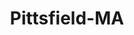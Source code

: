 ---
title: Pittsfield-MA
slug: pittsfield-ma
f_state:
- cms/state/massachusetts.md
f_locations:
- cms/payday-loan/grahams-check-cashing-inc-19129.md
updated-on: '2024-05-30T13:41:28.615Z'
created-on: '2024-05-30T13:41:28.615Z'
published-on: '2024-05-30T13:54:32.469Z'
f_city: Pittsfield
layout: '[city].html'
tags: city
---